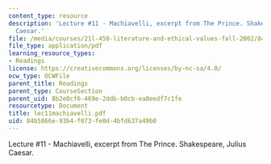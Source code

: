 ```yaml
---
content_type: resource
description: 'Lecture #11 - Machiavelli, excerpt from The Prince. Shakespeare, Julius
  Caesar.'
file: /media/courses/21l-450-literature-and-ethical-values-fall-2002/84b5866e93b4f073fe0d4bfd637a49b0_lec11machiavelli.pdf
file_type: application/pdf
learning_resource_types:
- Readings
license: https://creativecommons.org/licenses/by-nc-sa/4.0/
ocw_type: OCWFile
parent_title: Readings
parent_type: CourseSection
parent_uid: 8b2e0cf6-469e-2ddb-b0cb-ea8eedf7c1fe
resourcetype: Document
title: lec11machiavelli.pdf
uid: 84b5866e-93b4-f073-fe0d-4bfd637a49b0
---
```

Lecture #11 - Machiavelli, excerpt from The Prince. Shakespeare, Julius Caesar.